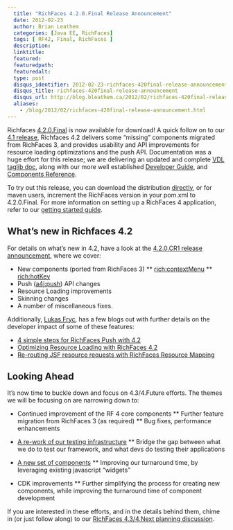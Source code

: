 ```yaml
---
  title: "RichFaces 4.2.0.Final Release Announcement"
  date: 2012-02-23
  author: Brian Leathem
  categories: [Java EE, RichFaces]
  tags: [ RF42, Final, RichFaces ]
  description:
  linktitle:
  featured:
  featuredpath:
  featuredalt:
  type: post
  disqus_identifier: 2012-02-23-richfaces-420final-release-announcement
  disqus_title: richfaces-420final-release-announcement
  disqus_url: http://blog.bleathem.ca/2012/02/richfaces-420final-release-announcement.html
  aliases:
    - /blog/2012/02/richfaces-420final-release-announcement.html
---
```


Richfaces <a href="https://issues.jboss.org/secure/ReleaseNote.jspa?projectId=12310341&amp;version=12318970">4.2.0.Final</a> is now available for download! A quick follow on to our <a href="http://blog.bleathem.ca/2011/12/richfaces-410final-release-announcement.html">4.1 release</a>, Richfaces 4.2 delivers some “missing” components migrated from RichFaces 3, and provides usability and API improvements for resource loading optimizations and the push API. Documentation was a huge effort for this release; we are delivering an updated and complete <a href="http://docs.jboss.org/richfaces/latest_4_X/vdldoc/">VDL taglib doc</a>, along with our more well established <a href="http://docs.jboss.org/richfaces/latest_4_X/Developer_Guide/">Developer Guide</a>, and <a href="http://docs.jboss.org/richfaces/latest_4_X/Component_Reference/">Components Reference</a>.

To try out this release, you can download the distribution <a href="http://www.jboss.org/richfaces/download/stable">directly</a>, or for maven users, increment the RichFaces version in your pom.xml to 4.2.0.Final. For more information on setting up a RichFaces 4 application, refer to our <a href="http://community.jboss.org/wiki/GettingstartedwithRichFaces4x">getting started guide</a>.

## What’s new in Richfaces 4.2

For details on what’s new in 4.2, have a look at the <a href="http://blog.bleathem.ca/2012/02/richfaces-420cr1-release-announcement.html">4.2.0.CR1 release announcement</a>, where we cover:

* New components (ported from RichFaces 3)
** <a href="http://showcase.richfaces.org/richfaces/component-sample.jsf?demo=contextMenu">rich:contextMenu</a>
** <a href="http://showcase.richfaces.org/richfaces/component-sample.jsf?demo=hotKey">rich:hotKey</a>
* Push (<a href="http://showcase.richfaces.org/richfaces/component-sample.jsf?demo=push">a4j:push</a>) API changes
* Resource Loading improvements
* Skinning changes
* A number of miscellaneous fixes.

Additionally, <a href="https://twitter.com/lfryc">Lukas Fryc</a>, has a few blogs out with further details on the developer impact of some of these features:

* <a href="http://rik-ansikter.blogspot.com/2012/02/configuring-richfaces-push-with-42.html">4 simple steps for RichFaces Push with 4.2</a>
* <a href="http://rik-ansikter.blogspot.com/2012/02/optimizing-resource-loading-with.html">Optimizing Resource Loading with RichFaces 4.2</a>
* <a href="http://rik-ansikter.blogspot.com/2012/02/re-routing-jsf-resource-requests-with.html">Re-routing JSF resource requests with RichFaces Resource Mapping</a>

## Looking Ahead

It’s now time to buckle down and focus on 4.3/4.Future efforts. The themes we will be focusing on are narrowing down to:

* Continued improvement of the RF 4 core components
** Further feature migration from RichFaces 3 (as required)
** Bug fixes, performance enhancements
* <a href="https://community.jboss.org/thread/177821">A re-work of our testing infrastructure</a>
** Bridge the gap between what we do to test our framework, and what devs do testing their applications
* <a href="https://community.jboss.org/thread/177406">A new set of components</a>
** Improving our turnaround time, by leveraging existing javascript “widgets”

* CDK improvements
** Further simplifying the process for creating new components, while improving the turnaround time of component development

If you are interested in these efforts, and in the details behind them, chime in (or just follow along) to our <a href="https://community.jboss.org/thread/175973">RichFaces 4.3/4.Next planning discussion</a>.

